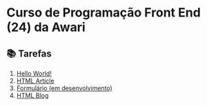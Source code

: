 <h1>Curso de Programação Front End (24) da Awari</h1>
<h2>📚 Tarefas</h2>
<ol><li><a href="tarefas/01-hello-world/index.html">Hello World!</a></li>
<li><a href="tarefas/02-html-article/index.html">HTML Article</a></li>
<li><a href="#">Formulário (em desenvolvimento)</a></li>
<li><a href="tarefas/04-blog/index.html">HTML Blog</a></li></ol>
